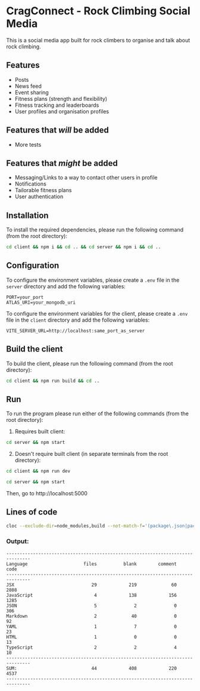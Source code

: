 # CragConnect - Rock Climbing Social Media

This is a social media app built for rock climbers to organise and talk about rock climbing.

## Features

- Posts
- News feed
- Event sharing
- Fitness plans (strength and flexibility)
- Fitness tracking and leaderboards
- User profiles and organisation profiles

## Features that _will_ be added

- More tests

## Features that _might_ be added

- Messaging/Links to a way to contact other users in profile
- Notifications
- Tailorable fitness plans
- User authentication

## Installation

To install the required dependencies, please run the following command (from the root directory):

```bash
cd client && npm i && cd .. && cd server && npm i && cd ..
```

## Configuration

To configure the environment variables, please create a `.env` file in the `server` directory and add the following variables:

```env
PORT=your_port
ATLAS_URI=your_mongodb_uri
```

To configure the environment variables for the client, please create a `.env` file in the `client` directory and add the following variables:

```env
VITE_SERVER_URL=http://localhost:same_port_as_server
```

## Build the client

To build the client, please run the following command (from the root directory):

```bash
cd client && npm run build && cd ..
```

## Run

To run the program please run either of the following commands (from the root directory):

1. Requires built client:

```bash
cd server && npm start
```

2. Doesn't require built client (in separate terminals from the root directory):

```bash
cd client && npm run dev

```

```bash
cd server && npm start
```

Then, go to http://localhost:5000

## Lines of code

```bash
cloc --exclude-dir=node_modules,build --not-match-f='(package\.json|package-lock\.json)' .
```

### Output:

```
-------------------------------------------------------------------------------
Language                     files          blank        comment           code
-------------------------------------------------------------------------------
JSX                             29            219             60           2808
JavaScript                       4            138            156           1285
JSON                             5              2              0            306
Markdown                         2             40              0             92
YAML                             1              7              0             23
HTML                             1              0              0             13
TypeScript                       2              2              4             10
-------------------------------------------------------------------------------
SUM:                            44            408            220           4537
-------------------------------------------------------------------------------

```
